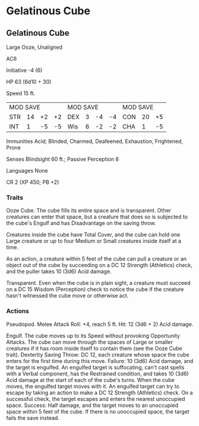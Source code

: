 # Gelatinous Cube

## Gelatinous Cube

Large Ooze, Unaligned

AC6

Initiative -4 (6)

HP 63 (6d10 + 30)

Speed 15 ft.

<table><tr><td colspan="4">MOD SAVE</td><td colspan="4">MOD SAVE</td><td colspan="3">MOD SAVE</td></tr><tr><td>STR</td><td>14</td><td>+2</td><td>+2</td><td>DEX</td><td>3</td><td>-4</td><td>-4</td><td>CON</td><td>20</td><td>+5</td></tr><tr><td>INT</td><td>1</td><td>-5</td><td>-5</td><td>Wis</td><td>6</td><td>-2</td><td>-2</td><td>CHA</td><td>1</td><td>-5</td></tr></table>

Immunities Acid; Blinded, Charmed, Deafeened, Exhaustion, Frightened, Prone

Senses Blindsight 60 ft.; Passive Perception 8

Languages None

CR 2 (XP 450; PB +2)

### Traits

Ooze Cube. The cube fills its entire space and is transparent. Other creatures can enter that space, but a creature that does so is subjected to the cube's Engulf and has Disadvantage on the saving throw.

Creatures inside the cube have Total Cover, and the cube can hold one Large creature or up to four Medium or Small creatures inside itself at a time.

As an action, a creature within 5 feet of the cube can pull a creature or an object out of the cube by succeeding on a DC 12 Strength (Athletics) check, and the puller takes 10 (3d6) Acid damage.

Transparent. Even when the cube is in plain sight, a creature must succeed on a DC 15 Wisdom (Perception) check to notice the cube if the creature hasn't witnessed the cube move or otherwise act.

### Actions

Pseudopod. Melee Attack Roll: +4, reach 5 ft. Hit: 12 (3d6 + 2) Acid damage.

Engulf. The cube moves up to its Speed without provoking Opportunity Attacks. The cube can move through the spaces of Large or smaller creatures if it has room inside itself to contain them (see the Ooze Cube trait). Dexterity Saving Throw: DC 12, each creature whose space the cube enters for the first time during this move. Failure: 10 (3d6) Acid damage, and the target is engulfed. An engulfed target is suffocating, can't cast spells with a Verbal component, has the Restrained condition, and takes 10 (3d6) Acid damage at the start of each of the cube's turns. When the cube moves, the engulfed target moves with it. An engulfed target can try to escape by taking an action to make a DC 12 Strength (Athletics) check. On a successful check, the target escapes and enters the nearest unoccupied space. Success: Half damage, and the target moves to an unoccupied space within 5 feet of the cube. If there is no unoccupied space, the target fails the save instead.
